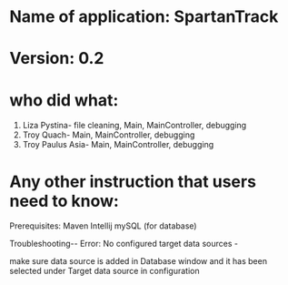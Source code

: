 # Name of application: SpartanTrack
# Version: 0.2

# who did what:
1. Liza Pystina- file cleaning, Main, MainController, debugging
2. Troy Quach- Main, MainController, debugging
3. Troy Paulus Asia-  Main, MainController, debugging



# Any other instruction that users need to know:

Prerequisites:
Maven
Intellij 
mySQL (for database)


Troubleshooting-- 
Error: No configured target data sources - 

make sure data source is added in Database window and it has been selected under Target data source in configuration


